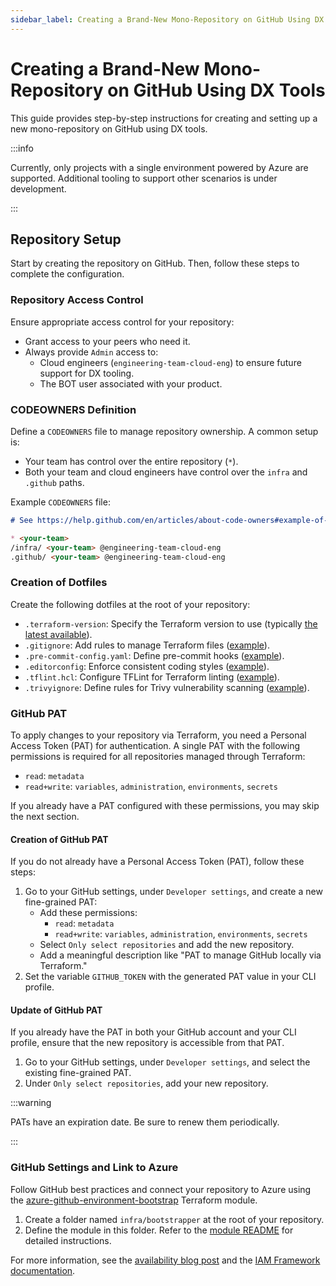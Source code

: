 ```yaml
---
sidebar_label: Creating a Brand-New Mono-Repository on GitHub Using DX Tools
---
```


# Creating a Brand-New Mono-Repository on GitHub Using DX Tools

This guide provides step-by-step instructions for creating and setting up a new
mono-repository on GitHub using DX tools.

:::info

Currently, only projects with a single environment powered by Azure are
supported. Additional tooling to support other scenarios is under development.

:::

## Repository Setup

Start by creating the repository on GitHub. Then, follow these steps to complete
the configuration.

### Repository Access Control

Ensure appropriate access control for your repository:

- Grant access to your peers who need it.
- Always provide `Admin` access to:
  - Cloud engineers (`engineering-team-cloud-eng`) to ensure future support for
    DX tooling.
  - The BOT user associated with your product.

### CODEOWNERS Definition

Define a `CODEOWNERS` file to manage repository ownership. A common setup is:

- Your team has control over the entire repository (`*`).
- Both your team and cloud engineers have control over the `infra` and `.github`
  paths.

Example `CODEOWNERS` file:

```md
# See https://help.github.com/en/articles/about-code-owners#example-of-a-codeowners-file

* <your-team>
/infra/ <your-team> @engineering-team-cloud-eng
.github/ <your-team> @engineering-team-cloud-eng
```

### Creation of Dotfiles

Create the following dotfiles at the root of your repository:

- `.terraform-version`: Specify the Terraform version to use (typically
  [the latest available](https://developer.hashicorp.com/terraform/install?product_intent=terraform)).
- `.gitignore`: Add rules to manage Terraform files
  ([example](https://github.com/pagopa/dx-typescript/blob/main/.gitignore#L1)).
- `.pre-commit-config.yaml`: Define pre-commit hooks
  ([example](https://github.com/pagopa/dx/blob/main/.pre-commit-config.yaml)).
- `.editorconfig`: Enforce consistent coding styles
  ([example](https://github.com/pagopa/dx-typescript/blob/main/.editorconfig)).
- `.tflint.hcl`: Configure TFLint for Terraform linting
  ([example](https://github.com/pagopa/dx/blob/main/.tflint.hcl)).
- `.trivyignore`: Define rules for Trivy vulnerability scanning
  ([example](https://github.com/pagopa/dx/blob/main/.trivyignore)).

### GitHub PAT

To apply changes to your repository via Terraform, you need a Personal Access
Token (PAT) for authentication. A single PAT with the following permissions is
required for all repositories managed through Terraform:

- `read`: `metadata`
- `read+write`: `variables`, `administration`, `environments`, `secrets`

If you already have a PAT configured with these permissions, you may skip the
next section.

#### Creation of GitHub PAT

If you do not already have a Personal Access Token (PAT), follow these steps:

1. Go to your GitHub settings, under `Developer settings`, and create a new
   fine-grained PAT:
   - Add these permissions:
     - `read`: `metadata`
     - `read+write`: `variables`, `administration`, `environments`, `secrets`
   - Select `Only select repositories` and add the new repository.
   - Add a meaningful description like "PAT to manage GitHub locally via
     Terraform."
2. Set the variable `GITHUB_TOKEN` with the generated PAT value in your CLI
   profile.

#### Update of GitHub PAT

If you already have the PAT in both your GitHub account and your CLI profile,
ensure that the new repository is accessible from that PAT.

1. Go to your GitHub settings, under `Developer settings`, and select the
   existing fine-grained PAT.
2. Under `Only select repositories`, add your new repository.

:::warning

PATs have an expiration date. Be sure to renew them periodically.

:::

### GitHub Settings and Link to Azure

Follow GitHub best practices and connect your repository to Azure using the
[azure-github-environment-bootstrap](https://registry.terraform.io/modules/pagopa-dx/azure-github-environment-bootstrap/azurerm/latest)
Terraform module.

1. Create a folder named `infra/bootstrapper` at the root of your repository.
2. Define the module in this folder. Refer to the
   [module README](https://registry.terraform.io/modules/pagopa-dx/azure-github-environment-bootstrap/azurerm/latest?tab=readme)
   for detailed instructions.

For more information, see the
[availability blog post](../articles/azure-github-environment-bootstrap.md) and
the [IAM Framework documentation](./azure/azure-iam.md).
